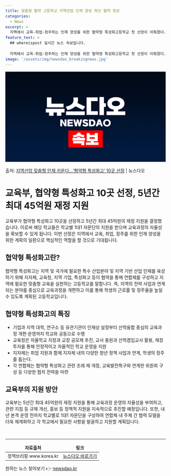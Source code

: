 ```yaml
---
title: 맞춤형 협약 고등학교 지역산업 인재 양성 혁신 협약 형성
categories:
  - News
excerpt: >
  지역에서 교육-취업-정주하는 인재 양성을 위한 협약형 특성화고등학교 첫 선정이 이뤄졌다. 교육부는 지역 완결…
feature_text: >
  ## whereispost 실시간 뉴스 속보입니다.

  지역에서 교육-취업-정주하는 인재 양성을 위한 협약형 특성화고등학교 첫 선정이 이뤄졌다. 교육부는 지역 완결…
image: '/assets/img/newsdao_breakingnews.jpg'
---
```


![뉴스다오 속보](/assets/img/newsdao_breakingnews.jpg)

<p>출처: <a href="https://newsdao.kr/3851" rel="dofollow">지역산업 맞춤형 인재 키운다…‘협약형 특성화고’ 10곳 선정</a> | 뉴스다오</p>

<h1>교육부, 협약형 특성화고 10곳 선정, 5년간 최대 45억원 재정 지원</h1>

<p data-ke-size="size16">교육부가 협약형 특성화고 10곳을 선정하고 5년간 최대 45억원의 재정 지원을 결정했습니다. 이로써 해당 학교들은 학교별 1대1 자문단의 지원을 받으며 교육과정의 자율성을 확보할 수 있게 됩니다. 이번 선정은 지역에서 교육, 취업, 정주를 위한 인재 양성을 위한 계획의 일환으로 핵심적인 역할을 할 것으로 기대됩니다.</p>

<h2 data-ke-size="size26">협약형 특성화고란?</h2>
<p data-ke-size="size16">협약형 특성화고는 지역 및 국가에 필요한 특수 산업분야 및 지역 기반 산업 인재를 육성하기 위해 지자체, 교육청, 지역 기업, 특성화고 등이 협약을 통해 연합체를 구성하고 지역에 필요한 맞춤형 교육을 실현하는 고등학교를 말합니다. 즉, 지역의 전략 사업과 연계되는 분야를 중심으로 교육과정을 개편하고 이를 통해 학생의 근로률 및 정주율을 높일 수 있도록 계획된 고등학교입니다.</p>

<h2 data-ke-size="size26">협약형 특성화고의 특징</h2>
<ul>
  <li>기업과 지역 대학, 연구소 등 유관기관이 인재상 설정부터 산학융합 중심의 교육과정 개편·운영까지 학교와 공동으로 수행</li>
  <li>교육청은 자율학교 지정과 교장 공모제 추진, 교사 충원과 산학겸임교사 활용, 재정 투자를 통해 안정적이고 자율적인 학교 운영을 지원</li>
  <li>지자체는 취업 지원과 함께 지자체 내의 다양한 청년 정책 사업과 연계, 학생의 정주를 돕는다.</li>
  <li>각 연합체는 협약형 특성화고 관련 조례 제·개정, 교육발전특구와 연계한 위원회 구성 등 다양한 협치 전략을 마련</li>
</ul>

<h2 data-ke-size="size26">교육부의 지원 방안</h2>
<p data-ke-size="size16">교육부는 5년간 최대 45억원의 재정 지원을 통해 교육과정 운영의 자율성을 부여하고, 관련 지침 등 규제 개선, 홍보 등 정책적 지원을 지속적으로 추진할 예정입니다. 또한, 내년 본격 운영 전까지 학교별로 1대1 자문단을 구성하여 연합체 내 주체 간 협력 모델을 더욱 체계화하고 각 학교에서 필요한 사항을 발굴하고 지원할 계획입니다.</p>

<p data-ke-size="size16">&nbsp;</p>

<hr>

<table>
  <thead>
    <tr>
      <td style="text-align: center; height: 17px;"><b>자료출처</b></td>
      <td style="text-align: center; height: 17px;"><b>링크</b></td>
    </tr>
  </thead>
  <tbody>
    <tr>
      <td style="text-align: center; height: 17px;">정책브리핑 www.korea.kr</td>
      <td style="text-align: center; height: 17px;"><a href="https://newsdao.kr/3851">뉴스다오 바로가기</a></td>
    </tr>
  </tbody>
</table> 

원하는 뉴스 찾아보기 👉 <a href="https://newsdao.kr" rel="dofollow">newsdao.kr</a>


